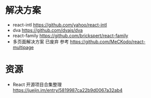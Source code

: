 # 解决方案

- react-intl https://github.com/yahoo/react-intl
- dva <https://github.com/dvajs/dva>
- react-family <https://github.com/brickspert/react-family>
- 多页面解决方案 已废弃 参考 <https://github.com/MeCKodo/react-multipage>

# 资源

- React 开源项目合集整理 <https://juejin.im/entry/5819987ca22b9d0067a32ab4>
